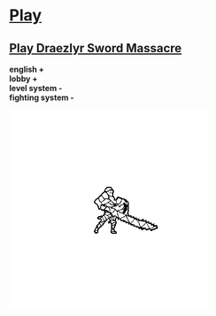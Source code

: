 # [Play](https://deesdav.github.io/draezlyr-wielder/)
## [Play Draezlyr Sword Massacre](https://deesdav.github.io/draezlyr/)

<b>english +</b><br>
<b>lobby +</b><br>
<b>level system -<b><br>
<b>fighting system -</b><br>

<img src="./res/img/hero.idle.png">
